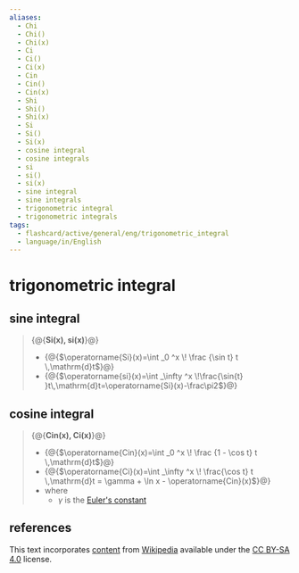 ```yaml
---
aliases:
  - Chi
  - Chi()
  - Chi(x)
  - Ci
  - Ci()
  - Ci(x)
  - Cin
  - Cin()
  - Cin(x)
  - Shi
  - Shi()
  - Shi(x)
  - Si
  - Si()
  - Si(x)
  - cosine integral
  - cosine integrals
  - si
  - si()
  - si(x)
  - sine integral
  - sine integrals
  - trigonometric integral
  - trigonometric integrals
tags:
  - flashcard/active/general/eng/trigonometric_integral
  - language/in/English
---
```


# trigonometric integral

## sine integral

> {@{__Si(x), si(x)__}@}
>
> - {@{$\operatorname{Si}(x)=\int _0 ^x \! \frac {\sin t} t \,\mathrm{d}t$}@}
> - {@{$\operatorname{si}(x)=\int _\infty ^x \!\frac{\sin{t} }t\,\mathrm{d}t=\operatorname{Si}(x)-\frac\pi2$}@} <!--SR:!2025-05-05,445,330!2026-03-16,644,290!2025-04-17,121,170-->

## cosine integral

> {@{__Cin(x), Ci(x)__}@}
>
> - {@{$\operatorname{Cin}(x)=\int _0 ^x \! \frac {1 - \cos t} t \,\mathrm{d}t$}@}
> - {@{$\operatorname{Ci}(x)=\int _\infty ^x \! \frac{\cos t} t \,\mathrm{d}t = \gamma + \ln x - \operatorname{Cin}(x)$}@}
> - where
>   - $\gamma$ is the [Euler's constant](Euler's%20constant.md) <!--SR:!2027-11-05,1025,310!2025-02-23,273,230!2025-04-05,50,130-->

## references

This text incorporates [content](https://en.wikipedia.org/wiki/trigonometric_integral) from [Wikipedia](Wikipedia.md) available under the [CC BY-SA 4.0](https://creativecommons.org/licenses/by-sa/4.0/) license.
